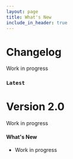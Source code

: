 ```yaml
---
layout: page
title: What's New
include_in_header: true
---
```


# Changelog
Work in progress
<br>

### `Latest`
# **Version 2.0**
Work in progress
#### What's New
- Work in progress

<br>